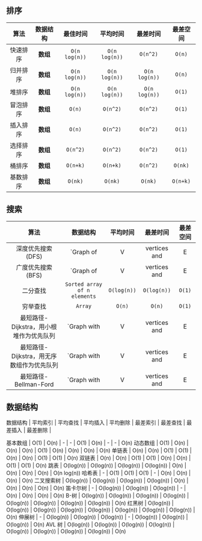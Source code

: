 ## 排序
算法 | 数据结构 | 最佳时间 | 平均时间 | 最差时间 | 最差空间
| :---: | :---: | :---: | :---: | :---: | :---: |
快速排序 | **数组** | `O(n log(n))` | `O(n log(n))` | ``O(n^2)`` | `O(n)`
归并排序 | **数组** | `O(n log(n))` | `O(n log(n))` | `O(n log(n))` | `O(n)`
堆排序 | **数组** | `O(n log(n))` | `O(n log(n))` | `O(n log(n))` | `O(1)`
冒泡排序 | **数组** | `O(n)` | `O(n^2)` | `O(n^2)` | `O(1)`
插入排序 | **数组** | `O(n)` | `O(n^2)` | `O(n^2)` | `O(1)`
选择排序 | **数组** | `O(n^2)` | `O(n^2)` | `O(n^2)` | `O(1)`
桶排序 | **数组** | `O(n+k)` | `O(n+k)` | `O(n^2)` | `O(nk)`
基数排序 | **数组** | `O(nk)` | `O(nk)` | `O(nk)` | `O(n+k)`

## 搜索
算法 | 数据结构 | 平均时间 | 最差时间 | 最差空间
| :---: | :---: | :---: |  :---: |  :---: | 
深度优先搜索 (DFS) | `Graph of |V| vertices and |E| edges` | -- | `O(|E| + |V|)` | `O(|V|)`
广度优先搜索 (BFS) | `Graph of |V| vertices and |E| edges` | -- | `O(|E| + |V|)` | `O(|V|)`
二分查找 | `Sorted array of n elements` | `O(log(n))` | `O(log(n))` | `O(1)`
穷举查找 | `Array` | `O(n)` | `O(n)` | `O(1)`
最短路径-Dijkstra，用小根堆作为优先队列 | `Graph with |V| vertices and |E| edges` | `O((|V| + |E|) log |V|)` | `O((|V| + |E|) log |V|)` | `O(|V|)`
最短路径-Dijkstra，用无序数组作为优先队列 | `Graph with |V| vertices and |E| edges` | `O(|V|^2)` | `O(|V|^2)` | `O(|V|)`
最短路径-Bellman-Ford | `Graph with |V| vertices and |E| edges` | `O(|V||E|)` | `O(|V||E|)` | `O(|V|)`

## 数据结构
数据结构 | 平均索引 | 平均查找 | 平均插入 | 平均删除 | 最差索引 | 最差查找 | 最差插入 | 最差删除 | 

基本数组 | O(1) | O(n) | - | - | O(1) | O(n) | - | - | O(n)
动态数组 | O(1) | O(n) | O(n) | O(n) | O(1) | O(n) | O(n) | O(n) | O(n)
单链表 | O(n) | O(n) | O(1) | O(1) | O(n) | O(n) | O(1) | O(1) | O(n)
双链表 | O(n) | O(n) | O(1) | O(1) | O(n) | O(n) | O(1) | O(1) | O(n)
跳表 | O(log(n)) | O(log(n)) | O(log(n)) | O(log(n)) | O(n) | O(n) | O(n) | O(n) | O(n log(n))
哈希表 | - | O(1) | O(1) | O(1) | - | O(n) | O(n) | O(n) | O(n)
二叉搜索树 | O(log(n)) | O(log(n)) | O(log(n)) | O(log(n)) | O(n) | O(n) | O(n) | O(n) | O(n)
笛卡尔树 | - | O(log(n)) | O(log(n)) | O(log(n)) | - | O(n) | O(n) | O(n) | O(n)
B-树 | O(log(n)) | O(log(n)) | O(log(n)) | O(log(n)) | O(log(n)) | O(log(n)) | O(log(n)) | O(log(n)) | O(n)
红黑树 | O(log(n)) | O(log(n)) | O(log(n)) | O(log(n)) | O(log(n)) | O(log(n)) | O(log(n)) | O(log(n)) | O(n)
伸展树 | - | O(log(n)) | O(log(n)) | O(log(n)) | - | O(log(n)) | O(log(n)) | O(log(n)) | O(n)
AVL 树 | O(log(n)) | O(log(n)) | O(log(n)) | O(log(n)) | O(log(n)) | O(log(n)) | O(log(n)) | O(log(n)) | O(n)
